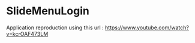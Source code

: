 # SlideMenuLogin
Application reproduction using this url : https://www.youtube.com/watch?v=kcrOAF473LM

